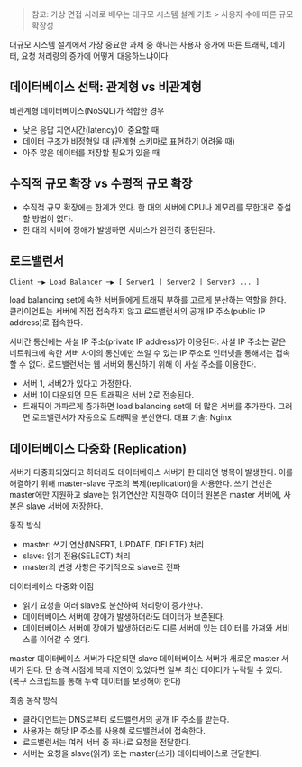 > 참고: 가상 면접 사례로 배우는 대규모 시스템 설계 기초 > 사용자 수에 따른 규모 확장성

대규모 시스템 설계에서 가장 중요한 과제 중 하나는 사용자 증가에 따른 트래픽, 데이터, 요청 처리량의 증가에 어떻게 대응하느냐이다.

## 데이터베이스 선택: 관계형 vs 비관계형
비관계형 데이터베이스(NoSQL)가 적합한 경우
* 낮은 응답 지연시간(latency)이 중요할 때
* 데이터 구조가 비정형일 때 (관계형 스키마로 표현하기 어려울 때)
* 아주 많은 데이터를 저장할 필요가 있을 때

## 수직적 규모 확장 vs 수평적 규모 확장
* 수직적 규모 확장에는 한계가 있다. 한 대의 서버에 CPU나 메모리를 무한대로 증설할 방법이 없다.
* 한 대의 서버에 장애가 발생하면 서비스가 완전히 중단된다.

## 로드밸런서
```
Client ─▶ Load Balancer ─▶ [ Server1 | Server2 | Server3 ... ]
```
load balancing set에 속한 서버들에게 트래픽 부하를 고르게 분산하는 역할을 한다.
클라이언트는 서버에 직접 접속하지 않고 로드밸런서의 공개 IP 주소(public IP address)로 접속한다.

서버간 통신에는 사설 IP 주소(private IP address)가 이용된다.
사설 IP 주소는 같은 네트워크에 속한 서버 사이의 통신에만 쓰일 수 있는 IP 주소로 인터넷을 통해서는 접속할 수 없다.
로드밸런서는 웹 서버와 통신하기 위해 이 사설 주소를 이용한다.

* 서버 1, 서버2가 있다고 가정한다.
* 서버 1이 다운되면 모든 트래픽은 서버 2로 전송된다.
* 트래픽이 가파르게 증가하면 load balancing set에 더 많은 서버를 추가한다. 그러면 로드밸런서가 자동으로 트래픽을 분산한다.
대표 기술: Nginx

## 데이터베이스 다중화 (Replication)
서버가 다중화되었다고 하더라도 데이터베이스 서버가 한 대라면 병목이 발생한다.
이를 해결하기 위해 master-slave 구조의 복제(replication)을 사용한다.
쓰기 연산은 master에만 지원하고 slave는 읽기연산만 지원하여 데이터 원본은 master 서버에, 사본은 slave 서버에 저장한다.

동작 방식
* master: 쓰기 연산(INSERT, UPDATE, DELETE) 처리
* slave: 읽기 전용(SELECT) 처리
* master의 변경 사항은 주기적으로 slave로 전파

데이터베이스 다중화 이점
* 읽기 요청을 여러 slave로 분산하여 처리량이 증가한다.
* 데이터베이스 서버에 장애가 발생하더라도 데이터가 보존된다.
* 데이터베이스 서버에 장애가 발생하더라도 다른 서버에 있는 데이터를 가져와 서비스를 이어갈 수 있다.

master 데이터베이스 서버가 다운되면 slave 데이터베이스 서버가 새로운 master 서버가 된다.
단 승격 시점에 복제 지연이 있었다면 일부 최신 데이터가 누락될 수 있다. (복구 스크립트를 통해 누락 데이터를 보정해야 한다)

최종 동작 방식
* 클라이언트는 DNS로부터 로드밸런서의 공개 IP 주소를 받는다.
* 사용자는 해당 IP 주소를 사용해 로드밸런서에 접속한다.
* 로드밸런서는 여러 서버 중 하나로 요청을 전달한다.
* 서버는 요청을 slave(읽기) 또는 master(쓰기) 데이터베이스로 전달한다.